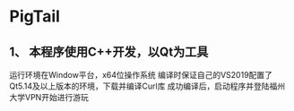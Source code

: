 # PigTail
## 1、 本程序使用C++开发，以Qt为工具
运行环境在Window平台，x64位操作系统
编译时保证自己的VS2019配置了Qt5.14及以上版本的环境，下载并编译Curl库
成功编译后，启动程序并登陆福州大学VPN开始进行游玩

